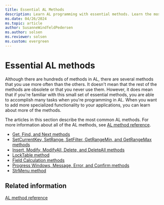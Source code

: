 ```yaml
---
title: Essential AL Methods
description: Learn AL programming with essential methods. Learn the most common methods, their uses, and how to add specialized functionality to your applications.
ms.date: 04/26/2024
ms.topic: article
author: SusanneWindfeldPedersen
ms.author: solsen
ms.reviewer: solsen
ms.custom: evergreen
---
```


# Essential AL methods

Although there are hundreds of methods in AL, there are several methods that you use more often than the others. It doesn't mean that the rest of the methods are obsolete or that you never use them. However, it does mean that if you're familiar with this small set of essential methods, you are able to accomplish many tasks when you're programming in AL. When you want to add more specialized functionality to your applications, you can learn about more of the methods.  

The articles in this section describe the most common AL methods. For more information about all of the AL methods, see [AL method reference](methods-auto/library.md).  

- [Get, Find, and Next methods](devenv-get-find-and-next-methods.md)  
- [SetCurrentKey, SetRange, SetFilter, GetRangeMin, and GetRangeMax methods](devenv-setcurrentkey-setrange-setfilter-getrangemin-and-getrangemax-methods.md)  
- [Insert, Modify, ModifyAll, Delete, and DeleteAll methods](devenv-insert-modify-modifyall-delete-and-deleteall-methods.md)  
- [LockTable method](methods-auto/record/record-locktable-method.md)  
- [Field Calculation methods](devenv-calcfields-calcsums-fielderror-fieldname-init-testfield-and-validate-methods.md)  
- [Progress Windows, Message, Error, and Confirm methods](devenv-progress-windows-message-error-and-confirm-methods.md)  
- [StrMenu method](methods-auto/dialog/dialog-strmenu-method.md)

## Related information

[AL method reference](methods-auto/library.md)
